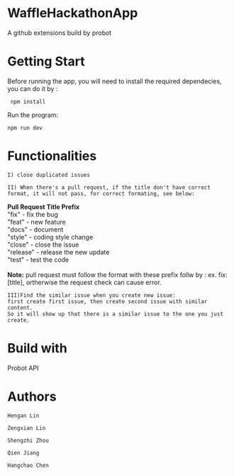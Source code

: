# WaffleHackathonApp

A github extensions build by probot

# Getting Start
Before running the app, you will need to install the required dependecies, you can do it by :

 ```
  npm install
```
Run the program: 
 ```
 npm run dev 
```

# Functionalities
```
I) close duplicated issues 
```
```
II) When there's a pull request, if the title don't have correct format, it will not pass, for correct formating, see below:
```
<strong>Pull Request Title Prefix</strong><br>
  "fix" - fix the bug<br>
  "feat" - new feature<br>
  "docs" - document<br>
  "style" - coding style change<br>
  "close" - close the issue<br>
  "release" - release the new update<br>
  "test" - test the code<br><br>
<strong>Note:</strong> pull request must follow the format with these prefix follw by : ex. fix:[title], ortherwise the request check can cause error.
```
III)Find the similar issue when you create new issue:
first create first issue, then create second issue with similar content.
So it will show up that there is a similar issue to the one you just create.
```
# Build with

Probot API


# Authors 
```
Hengan Lin
```
```
Zengxian Lin
```
```
Shengzhi Zhou
```
```
Qien Jiang
```
```
Hangchao Chen
